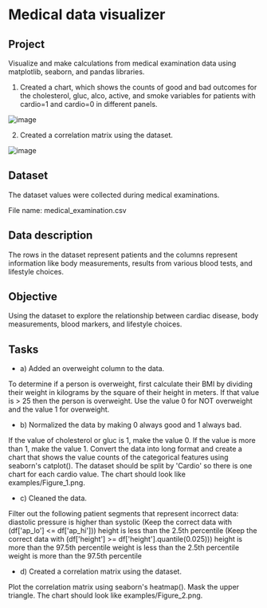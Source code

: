 # Medical data visualizer

## Project

Visualize and make calculations from medical examination data using matplotlib, seaborn, and pandas libraries. 

1. Created a chart, which shows the counts of good and bad outcomes for the cholesterol, gluc, alco, active, and smoke variables for patients with cardio=1 and cardio=0 in different panels.

![image](https://user-images.githubusercontent.com/7541585/215342972-57fb21cb-8235-44ab-b13f-3fe8f3256ee0.png)

2. Created a correlation matrix using the dataset.

![image](https://user-images.githubusercontent.com/7541585/215343116-c2de7385-849a-4784-87af-7c2873921829.png)


## Dataset

The dataset values were collected during medical examinations.

File name: medical_examination.csv

## Data description

The rows in the dataset represent patients and the columns represent information like body measurements, results from various blood tests, and lifestyle choices. 

## Objective

Using the dataset to explore the relationship between cardiac disease, body measurements, blood markers, and lifestyle choices.

## Tasks

- a) Added an overweight column to the data. 

To determine if a person is overweight, first calculate their BMI by dividing their weight in kilograms by the square of their height in meters. If that value is > 25 then the person is overweight. Use the value 0 for NOT overweight and the value 1 for overweight.

- b) Normalized the data by making 0 always good and 1 always bad. 

If the value of cholesterol or gluc is 1, make the value 0. If the value is more than 1, make the value 1.
Convert the data into long format and create a chart that shows the value counts of the categorical features using seaborn's catplot(). The dataset should be split by 'Cardio' so there is one chart for each cardio value. The chart should look like examples/Figure_1.png.

- c) Cleaned the data. 

Filter out the following patient segments that represent incorrect data:
diastolic pressure is higher than systolic (Keep the correct data with (df['ap_lo'] <= df['ap_hi']))
height is less than the 2.5th percentile (Keep the correct data with (df['height'] >= df['height'].quantile(0.025)))
height is more than the 97.5th percentile
weight is less than the 2.5th percentile
weight is more than the 97.5th percentile

- d) Created a correlation matrix using the dataset. 

Plot the correlation matrix using seaborn's heatmap(). Mask the upper triangle. The chart should look like examples/Figure_2.png.
